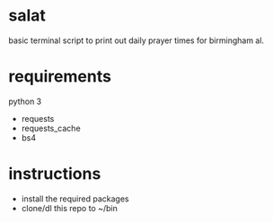 # salat
basic terminal script to print out daily prayer times for birmingham al.

# requirements
python 3
- requests
- requests_cache
- bs4

# instructions
- install the required packages
- clone/dl this repo to ~/bin
